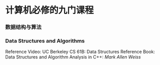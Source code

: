 # 计算机必修的九门课程

### 数据结构与算法
### **Data Structures and Algorithms**


Reference Video:   UC Berkeley CS 61B: Data Structures
Reference Book:    Data Structures and Algorithm Analysis in C++: *Mark Allen Weiss*
